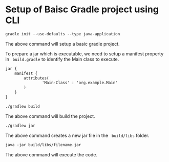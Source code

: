 # Setup of Baisc Gradle project using CLI

```dtd
gradle init --use-defaults --type java-application
```
The above command will setup a basic gradle project.

To prepare a jar which is executable, we need to setup a manifest property in ``` build.gradle``` to identify the Main class to execute.
```dtd
jar {
    manifest {
        attributes(
                'Main-Class' : 'org.example.Main'
        )
    }
}
```
```dtd
./gradlew build
```

The above command will build the project.

```dtd
./gradlew jar
```
The above command creates a new jar file in the ``` build/libs``` folder.

```dtd
java -jar build/libs/filename.jar
```
The above command will execute the code.